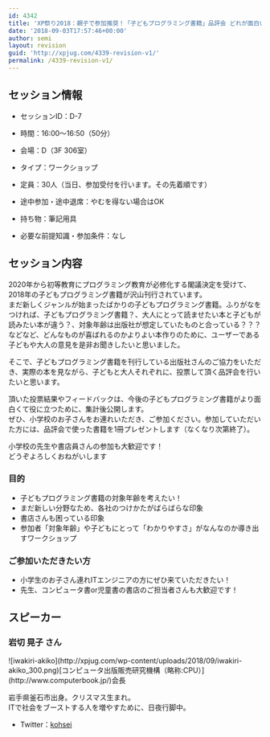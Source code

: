 ```yaml
---
id: 4342
title: 'XP祭り2018：親子で参加推奨！「子どもプログラミング書籍」品評会 どれが面白いか、わかりやすかったか、投票しよう語り合おう★（岩切晃子さん）'
date: '2018-09-03T17:57:46+00:00'
author: semi
layout: revision
guid: 'http://xpjug.com/4339-revision-v1/'
permalink: /4339-revision-v1/
---
```


## セッション情報

- セッションID：D-7
- 時間：16:00～16:50（50分）
- 会場：D（3F 306室）
- タイプ：ワークショップ

- 定員：30人（当日、参加受付を行います。その先着順です）
- 途中参加・途中退席：やむを得ない場合はOK
- 持ち物：筆記用具
- 必要な前提知識・参加条件：なし

## セッション内容

2020年から初等教育にプログラミング教育が必修化する閣議決定を受けて、2018年の子どもプログラミング書籍が沢山刊行されています。  
まだ新しくジャンルが始まったばかりの子どもプログラミング書籍。ふりがなをつければ、子どもプログラミング書籍？、大人にとって読ませたい本と子どもが読みたい本が違う？、対象年齢は出版社が想定していたものと合っている？？？などなど、どんなものが喜ばれるのかよりよい本作りのために、ユーザーである子どもや大人の意見を是非お聞きしたいと思いました。

そこで、子どもプログラミング書籍を刊行している出版社さんのご協力をいただき、実際の本を見ながら、子どもと大人それぞれに、投票して頂く品評会を行いたいと思います。

頂いた投票結果やフィードバックは、今後の子どもプログラミング書籍がより面白くて役に立つために、集計後公開します。  
ぜひ、小学校のお子さんをお連れいただき、ご参加ください。参加していただいた方には、品評会で使った書籍を1冊プレゼントします（なくなり次第終了）。

小学校の先生や書店員さんの参加も大歓迎です！  
どうぞよろしくおねがいします

### 目的

- 子どもプログラミング書籍の対象年齢を考えたい！
- まだ新しい分野なため、各社のつけかたがばらばらな印象
- 書店さんも困っている印象
- 参加者「対象年齢」や子どもにとって「わかりやすさ」がなんなのか導き出すワークショップ

### ご参加いただきたい方

- 小学生のお子さん連れITエンジニアの方にぜひ来ていただきたい！
- 先生、コンピュータ書or児童書の書店のご担当者さんも大歓迎です！

## スピーカー

### 岩切 晃子 さん

<div class="profile">![iwakiri-akiko](http://xpjug.com/wp-content/uploads/2018/09/iwakiri-akiko_300.png)[コンピュータ出版販売研究機構（略称:CPU）](http://www.computerbook.jp/)会長

岩手県釜石市出身。クリスマス生まれ。  
ITで社会をブーストする人を増やすために、日夜行脚中。

- Twitter：[kohsei](https://twitter.com/kohsei)

</div>